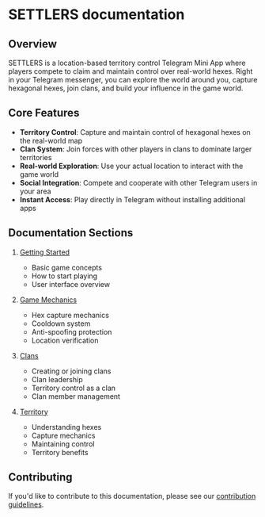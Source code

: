 # SETTLERS documentation

## Overview

SETTLERS is a location-based territory control Telegram Mini App where players compete to claim and maintain control over real-world hexes. Right in your Telegram messenger, you can explore the world around you, capture hexagonal hexes, join clans, and build your influence in the game world.

## Core Features

- **Territory Control**: Capture and maintain control of hexagonal hexes on the real-world map
- **Clan System**: Join forces with other players in clans to dominate larger territories
- **Real-world Exploration**: Use your actual location to interact with the game world
- **Social Integration**: Compete and cooperate with other Telegram users in your area
- **Instant Access**: Play directly in Telegram without installing additional apps

## Documentation Sections

1. [Getting Started](./getting-started.md)

   - Basic game concepts
   - How to start playing
   - User interface overview

2. [Game Mechanics](./game-mechanics.md)

   - Hex capture mechanics
   - Cooldown system
   - Anti-spoofing protection
   - Location verification

3. [Clans](./clan-system.md)

   - Creating or joining clans
   - Clan leadership
   - Territory control as a clan
   - Clan member management

4. [Territory](./territory-system.md)

   - Understanding hexes
   - Capture mechanics
   - Maintaining control
   - Territory benefits


## Contributing

If you'd like to contribute to this documentation, please see our [contribution guidelines](./contributing.md).
